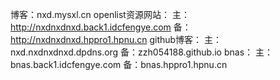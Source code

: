 博客：nxd.mysxl.cn
openlist资源网站：
主：http://nxdnxdnxd.back1.idcfengye.com
备：http://nxdnxdnxd.hppro1.hpnu.cn
github博客：
主：nxd.nxdnxdnxd.dpdns.org
备：zzh054188.github.io
bnas：
主：bnas.back1.idcfengye.com
备：bnas.hppro1.hpnu.cn